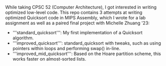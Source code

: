 While taking CPSC 52 (Computer Architecture), I got interested in writing optimized low-level code. This repo contains 3 attempts at writing optimized Quicksort code in MIPS Assembly, which I wrote for a lab assignment as well as a paired final project with Michelle Zhuang '23:

* '''standard_quicksort''': My first implementation of a Quicksort algorithm.
* '''improved_quicksort''': standard_quicksort with tweaks, such as using pointers within loops and performing swap() in-line.
* '''improved_mid_quicksort''': Based on the Hoare partition scheme, this works faster on almost-sorted lists.
